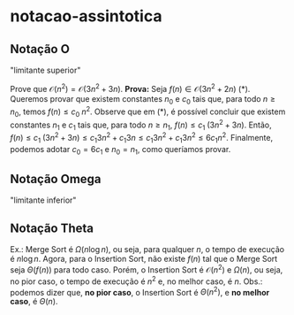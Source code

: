 # notacao-assintotica

## Notação O

"limitante superior"

Prove que $\mathcal{O}(n^2) = \mathcal{O}(3n^2 + 3n)$.
**Prova:** Seja $f(n) \in \mathcal{O}(3n^2 + 2n)$ (\*). Queremos provar que existem constantes $n_0$ e $c_0$ tais que, para todo $n \geq n_0$, temos $f(n) \leq c_0 \; n^2$. Observe que em (*), é possível concluir que existem constantes $n_1$ e $c_1$ tais que, para todo $n \geq n_1$, $f(n) \leq c_1 \; (3n^2 + 3n)$. Então, $f(n) \leq c_1 \; (3n^2 + 3n) \leq c_1 3n^2 + c_1 3n \leq c_1 3n^2 + c_1 3n^2 \leq  6 c_1 n^2$. Finalmente, podemos adotar $c_0 = 6 c_1$ e $n_0 = n_1$, como queríamos provar.

## Notação Omega

"limitante inferior"

## Notação Theta

Ex.: Merge Sort é $\Omega(n \log n)$, ou seja, para qualquer $n$, o tempo de execução é $n \log n$. Agora, para o Insertion Sort, não existe $f(n)$ tal que o Merge Sort seja $\Theta(f(n))$ para todo caso. Porém, o Insertion Sort é $\mathcal{O}(n^2)$ e $\Omega(n)$, ou seja, no pior caso, o tempo de execução é $n^2$ e, no melhor caso, é $n$.
Obs.: podemos dizer que, **no pior caso**, o Insertion Sort é $\Theta(n^2)$, e **no melhor caso**, é $\Theta(n)$.